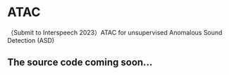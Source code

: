 # ATAC
（Submit to Interspeech 2023）ATAC for unsupervised Anomalous Sound Detection (ASD)

## The source code coming soon...
